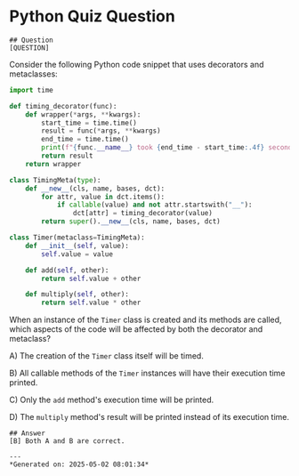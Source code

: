 # Python Quiz Question
    
    ## Question
    [QUESTION]
Consider the following Python code snippet that uses decorators and metaclasses:

```python
import time

def timing_decorator(func):
    def wrapper(*args, **kwargs):
        start_time = time.time()
        result = func(*args, **kwargs)
        end_time = time.time()
        print(f"{func.__name__} took {end_time - start_time:.4f} seconds to run")
        return result
    return wrapper

class TimingMeta(type):
    def __new__(cls, name, bases, dct):
        for attr, value in dct.items():
            if callable(value) and not attr.startswith("__"):
                dct[attr] = timing_decorator(value)
        return super().__new__(cls, name, bases, dct)

class Timer(metaclass=TimingMeta):
    def __init__(self, value):
        self.value = value

    def add(self, other):
        return self.value + other

    def multiply(self, other):
        return self.value * other
```

When an instance of the `Timer` class is created and its methods are called, which aspects of the code will be affected by both the decorator and metaclass?

A) The creation of the `Timer` class itself will be timed.

B) All callable methods of the `Timer` instances will have their execution time printed.

C) Only the `add` method's execution time will be printed.

D) The `multiply` method's result will be printed instead of its execution time.
    
    ## Answer
    [B] Both A and B are correct.
    
    ---
    *Generated on: 2025-05-02 08:01:34*
    